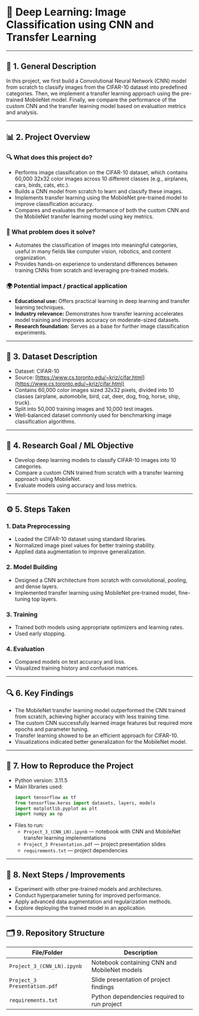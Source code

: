 # 📸 Deep Learning: Image Classification using CNN and Transfer Learning

---

## 📌 1. General Description

In this project, we first build a Convolutional Neural Network (CNN) model from scratch to classify images from the CIFAR-10 dataset into predefined categories. Then, we implement a transfer learning approach using the pre-trained MobileNet model. Finally, we compare the performance of the custom CNN and the transfer learning model based on evaluation metrics and analysis.

---

## 📊 2. Project Overview

### 🔍 What does this project do?

- Performs image classification on the CIFAR-10 dataset, which contains 60,000 32x32 color images across 10 different classes (e.g., airplanes, cars, birds, cats, etc.).
- Builds a CNN model from scratch to learn and classify these images.
- Implements transfer learning using the MobileNet pre-trained model to improve classification accuracy.
- Compares and evaluates the performance of both the custom CNN and the MobileNet transfer learning model using key metrics.

### 🎯 What problem does it solve?

- Automates the classification of images into meaningful categories, useful in many fields like computer vision, robotics, and content organization.
- Provides hands-on experience to understand differences between training CNNs from scratch and leveraging pre-trained models.

### 🌍 Potential impact / practical application

- **Educational use:** Offers practical learning in deep learning and transfer learning techniques.
- **Industry relevance:** Demonstrates how transfer learning accelerates model training and improves accuracy on moderate-sized datasets.
- **Research foundation:** Serves as a base for further image classification experiments.

---

## 📁 3. Dataset Description

- Dataset: CIFAR-10  
- Source: [https://www.cs.toronto.edu/~kriz/cifar.html](https://www.cs.toronto.edu/~kriz/cifar.html)  
- Contains 60,000 color images sized 32x32 pixels, divided into 10 classes (airplane, automobile, bird, cat, deer, dog, frog, horse, ship, truck).  
- Split into 50,000 training images and 10,000 test images.  
- Well-balanced dataset commonly used for benchmarking image classification algorithms.  

---

## 🎯 4. Research Goal / ML Objective

- Develop deep learning models to classify CIFAR-10 images into 10 categories.  
- Compare a custom CNN trained from scratch with a transfer learning approach using MobileNet.  
- Evaluate models using accuracy and loss metrics.  

---

## ⚙️ 5. Steps Taken

### 1. Data Preprocessing  
- Loaded the CIFAR-10 dataset using standard libraries.  
- Normalized image pixel values for better training stability.  
- Applied data augmentation to improve generalization.

### 2. Model Building  
- Designed a CNN architecture from scratch with convolutional, pooling, and dense layers.  
- Implemented transfer learning using MobileNet pre-trained model, fine-tuning top layers.

### 3. Training  
- Trained both models using appropriate optimizers and learning rates.  
- Used early stopping.

### 4. Evaluation  
- Compared models on test accuracy and loss.  
- Visualized training history and confusion matrices.

---

## 🔍 6. Key Findings

- The MobileNet transfer learning model outperformed the CNN trained from scratch, achieving higher accuracy with less training time.  
- The custom CNN successfully learned image features but required more epochs and parameter tuning.  
- Transfer learning showed to be an efficient approach for CIFAR-10.  
- Visualizations indicated better generalization for the MobileNet model.

---

## 🧪 7. How to Reproduce the Project

- Python version: 3.11.5  
- Main libraries used:  
  ```python
  import tensorflow as tf
  from tensorflow.keras import datasets, layers, models
  import matplotlib.pyplot as plt
  import numpy as np
- Files to run:  
  - `Project_3_(CNN_LN).ipynb` — notebook with CNN and MobileNet transfer learning implementations  
  - `Project_3 Presentation.pdf` — project presentation slides  
  - `requirements.txt` — project dependencies

---

## 🚀 8. Next Steps / Improvements

- Experiment with other pre-trained models and architectures.  
- Conduct hyperparameter tuning for improved performance.  
- Apply advanced data augmentation and regularization methods.  
- Explore deploying the trained model in an application.

---

## 🗂️ 9. Repository Structure

| File/Folder                  | Description                                  |
|----------------------------- |----------------------------------------------|
| `Project_3_(CNN_LN).ipynb`   | Notebook containing CNN and MobileNet models |
| `Project_3 Presentation.pdf` | Slide presentation of project findings       |
| `requirements.txt`           | Python dependencies required to run project  |
